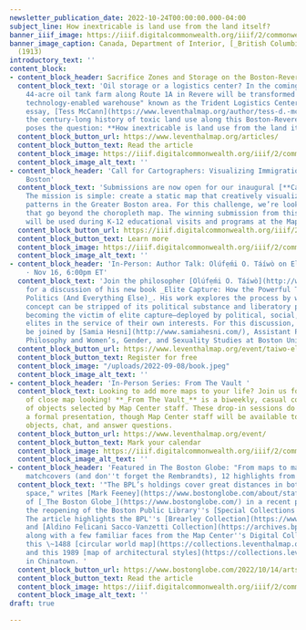 ```yaml
---
newsletter_publication_date: 2022-10-24T00:00:00.000-04:00
subject_line: How inextricable is land use from the land itself?
banner_iiif_image: https://iiif.digitalcommonwealth.org/iiif/2/commonwealth:3f4637384/449,2591,4177,2494/2000,/0/default.jpg
banner_image_caption: Canada, Department of Interior, [_British Columbia railway belt_](https://collections.leventhalmap.org/search/commonwealth:3f463737v)
  (1913)
introductory_text: ''
content_block:
- content_block_header: Sacrifice Zones and Storage on the Boston-Revere Border
  content_block_text: 'Oil storage or a logistics center? In the coming years, the
    44-acre oil tank farm along Route 1A in Revere will be transformed into a “state-of-the-art,
    technology-enabled warehouse" known as the Trident Logistics Center. In her recent
    essay, [Tess McCann](https://www.leventhalmap.org/author/tess-d.-mccann/) details
    the century-long history of toxic land use along this Boston-Revere border, and
    poses the question: **How inextricable is land use from the land itself?**'
  content_block_button_url: https://www.leventhalmap.org/articles/
  content_block_button_text: Read the article
  content_block_image: https://iiif.digitalcommonwealth.org/iiif/2/commonwealth:z603t030n/481,116,6454,4803/2000,/0/default.jpg
  content_block_image_alt_text: ''
- content_block_header: 'Call for Cartographers: Visualizing Immigration in Greater
    Boston'
  content_block_text: 'Submissions are now open for our inaugural [**Cartography Challenge**](https://www.leventhalmap.org/projects/cartography-challenge/)!
    The mission is simple: create a static map that creatively visualizes immigration
    patterns in the Greater Boston area. For this challenge, we’re looking for submissions
    that go beyond the choropleth map. The winning submission from this challenge
    will be used during K-12 educational visits and programs at the Map Center.'
  content_block_button_url: https://iiif.digitalcommonwealth.org/iiif/2/commonwealth:0z709f75z/1934,1464,5247,5921/,2000/0/default.jpg
  content_block_button_text: Learn more
  content_block_image: https://iiif.digitalcommonwealth.org/iiif/2/commonwealth:0z709f75z/1653,963,5528,6422/,2000/0/default.jpg
  content_block_image_alt_text: ''
- content_block_header: 'In-Person: Author Talk: Olúfẹ́mi O. Táíwò on Elite Capture
    · Nov 16, 6:00pm ET'
  content_block_text: 'Join the philosopher [Olúfẹ́mi O. Táíwò](http://www.olufemiotaiwo.com/)
    for a discussion of his new book _Elite Capture: How the Powerful Took Over Identity
    Politics (And Everything Else)_. His work explores the process by which a radical
    concept can be stripped of its political substance and liberatory potential by
    becoming the victim of elite capture—deployed by political, social, and economic
    elites in the service of their own interests. For this discussion, Dr. Táíwò will
    be joined by [Samia Hesni](http://www.samiahesni.com/), Assistant Professor of
    Philosophy and Women’s, Gender, and Sexuality Studies at Boston University.'
  content_block_button_url: https://www.leventhalmap.org/event/taiwo-elite-capture/
  content_block_button_text: Register for free
  content_block_image: "/uploads/2022-09-08/book.jpeg"
  content_block_image_alt_text: ''
- content_block_header: 'In-Person Series: From The Vault '
  content_block_text: Looking to add more maps to your life? Join us for an afternoon
    of close map looking! **_From The Vault_** is a biweekly, casual collections showing
    of objects selected by Map Center staff. These drop-in sessions do not include
    a formal presentation, though Map Center staff will be available to interpret
    objects, chat, and answer questions.
  content_block_button_url: https://www.leventhalmap.org/event/
  content_block_button_text: Mark your calendar
  content_block_image: https://iiif.digitalcommonwealth.org/iiif/2/commonwealth:p2677k68s/448,167,4063,3437/2000,/0/default.jpg
  content_block_image_alt_text: ''
- content_block_header: 'Featured in The Boston Globe: "From maps to manuscripts to
    matchcovers (and don''t forget the Rembrandts), 12 highlights from the BPL"'
  content_block_text: '"The BPL’s holdings cover great distances in both time and
    space," writes [Mark Feeney](https://www.bostonglobe.com/about/staff-list/staff/mark-feeney/?p1=Article_Byline)
    of [_The Boston Globe_](https://www.bostonglobe.com/) in a recent piece celebrating
    the reopening of the Boston Public Library''s [Special Collections Department](https://www.bpl.org/special-collections/).
    The article highlights the BPL''s [Brearley Collection](https://www.digitalcommonwealth.org/collections/commonwealth:x346dr43s)
    and [Aldino Felicani Sacco-Vanzetti Collection](https://archives.bpl.org/repositories/2/resources/32)
    along with a few familiar faces from the Map Center''s Digital Collections Portal:
    this \~1488 [circular world map](https://collections.leventhalmap.org/search/commonwealth:q524n5934)
    and this 1989 [map of architectural styles](https://collections.leventhalmap.org/search/commonwealth:7h14cx372)
    in Chinatown. '
  content_block_button_url: https://www.bostonglobe.com/2022/10/14/arts/maps-manuscripts-matchcovers-dont-forget-rembrandts-12-highlights-bpl/
  content_block_button_text: Read the article
  content_block_image: https://iiif.digitalcommonwealth.org/iiif/2/commonwealth:7h14cx38b/833,228,3383,4374/,2000/0/default.jpg
  content_block_image_alt_text: ''
draft: true

---
```

